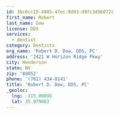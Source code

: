 ```yaml
---
id: 3bc6cc15-4885-47ec-8d93-d9fc3d96072c
first_name: Robert
last_name: Dow
license: DDS
services:
  - dentist
category: Dentists
org_name: 'Robert D. Dow, DDS, PC'
address: '2421 W Horizon Ridge Pkwy'
city: Henderson
state: NV
zip: '89052'
phone: '(702) 434-8141'
title: 'Robert D. Dow, DDS, PC'
_geoloc:
  lng: -115.09895
  lat: 35.979863
---
```

